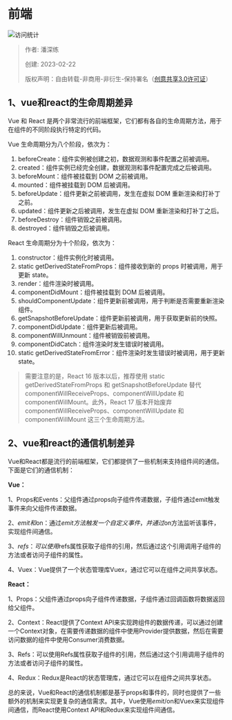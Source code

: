 # 前端

![访问统计](https://visitor-badge.glitch.me/badge?page_id=senlypan.qa.23-front-web-qa&left_color=blue&right_color=red)

> 作者: 潘深练
>
> 创建: 2023-02-22
>
> 版权声明：自由转载-非商用-非衍生-保持署名（[创意共享3.0许可证](https://creativecommons.org/licenses/by-nc-nd/3.0/deed.zh)）


## 1、vue和react的生命周期差异

Vue 和 React 是两个非常流行的前端框架，它们都有各自的生命周期方法，用于在组件的不同阶段执行特定的代码。

Vue 生命周期分为八个阶段，依次为：

1. beforeCreate：组件实例被创建之初，数据观测和事件配置之前被调用。
2. created：组件实例已经完全创建，数据观测和事件配置完成之后被调用。
3. beforeMount：组件被挂载到 DOM 之前被调用。
4. mounted：组件被挂载到 DOM 后被调用。
5. beforeUpdate：组件更新之前被调用，发生在虚拟 DOM 重新渲染和打补丁之前。
6. updated：组件更新之后被调用，发生在虚拟 DOM 重新渲染和打补丁之后。
7. beforeDestroy：组件销毁之前被调用。
8. destroyed：组件销毁之后被调用。

React 生命周期分为十个阶段，依次为：

1. constructor：组件实例化时被调用。
2. static getDerivedStateFromProps：组件接收到新的 props 时被调用，用于更新 state。
3. render：组件渲染时被调用。
4. componentDidMount：组件被挂载到 DOM 后被调用。
5. shouldComponentUpdate：组件更新前被调用，用于判断是否需要重新渲染组件。
6. getSnapshotBeforeUpdate：组件更新前被调用，用于获取更新前的快照。
7. componentDidUpdate：组件更新后被调用。
8. componentWillUnmount：组件被销毁前被调用。
9. componentDidCatch：组件渲染时发生错误时被调用。
10. static getDerivedStateFromError：组件渲染时发生错误时被调用，用于更新 state。

> 需要注意的是，React 16 版本以后，推荐使用 static getDerivedStateFromProps 和 getSnapshotBeforeUpdate 替代 componentWillReceiveProps、componentWillUpdate 和componentWillMount。此外，React 17 版本开始废弃 componentWillReceiveProps、componentWillUpdate 和componentWillMount 这三个生命周期方法。


## 2、vue和react的通信机制差异

Vue和React都是流行的前端框架，它们都提供了一些机制来支持组件间的通信。下面是它们的通信机制：

**Vue：**

1、Props和Events：父组件通过props向子组件传递数据，子组件通过emit触发事件来向父组件传递数据。

2、$emit和$on：通过$emit方法触发一个自定义事件，并通过$on方法监听该事件，实现组件间通信。

3、$refs：可以使用$refs属性获取子组件的引用，然后通过这个引用调用子组件的方法或者访问子组件的属性。

4、Vuex：Vue提供了一个状态管理库Vuex，通过它可以在组件之间共享状态。

**React：**

1、Props：父组件通过props向子组件传递数据，子组件通过回调函数将数据返回给父组件。

2、Context：React提供了Context API来实现跨组件的数据传递，可以通过创建一个Context对象，在需要传递数据的组件中使用Provider提供数据，然后在需要访问数据的组件中使用Consumer消费数据。

3、Refs：可以使用Refs属性获取子组件的引用，然后通过这个引用调用子组件的方法或者访问子组件的属性。

4、Redux：Redux是React的状态管理库，通过它可以在组件之间共享状态。

总的来说，Vue和React的通信机制都是基于props和事件的，同时也提供了一些额外的机制来实现更复杂的通信需求。其中，Vue使用$emit/$on和Vuex来实现组件间通信，而React使用Context API和Redux来实现组件间通信。